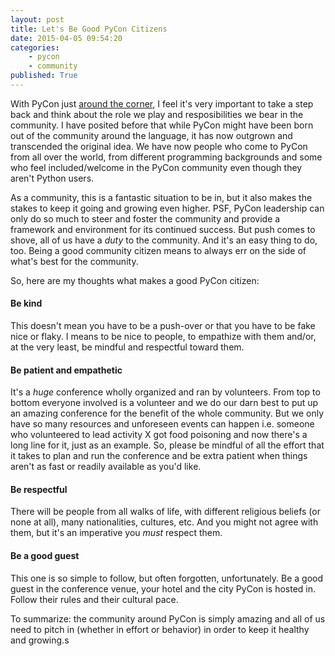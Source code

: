 ```yaml
---
layout: post
title: Let's Be Good PyCon Citizens
date: 2015-04-05 09:54:20
categories:
    - pycon
    - community
published: True
---
```

With PyCon just [around the corner](http://iipcy.ws), I feel it's very important to take a step back and think about the role we play and resposibilities we bear in the community. I have posited before that while PyCon might have been born out of the community around the language, it has now outgrown and transcended the original idea. We have now people who come to PyCon from all over the world, from different programming backgrounds and some who feel included/welcome in the PyCon community even though they aren't Python users.

<!-- more -->

As a community, this is a fantastic situation to be in, but it also makes the stakes to keep it going and growing even higher. PSF, PyCon leadership can only do so much to steer and foster the community and provide a framework and environment for its continued success. But push comes to shove, all of us have a _duty_ to the community. And it's an easy thing to do, too. Being a good community citizen means to always err on the side of what's best for the community.

So, here are my thoughts what makes a good PyCon citizen:

#### Be kind
This doesn't mean you have to be a push-over or that you have to be fake nice or flaky. I means to be nice to people, to empathize with them and/or, at the very least, be mindful and respectful toward them.

#### Be patient and empathetic
It's a *huge* conference wholly organized and ran by volunteers. From top to bottom everyone involved is a volunteer and we do our darn best to put up an amazing conference for the benefit of the whole community. But we only have so many resources and unforeseen events can happen i.e. someone who volunteered to lead activity X got food poisoning and now there's a long line for it, just as an example. So, please be mindful of all the effort that it takes to plan and run the conference and be extra patient when things aren't as fast or readily available as you'd like.

#### Be respectful
There will be people from all walks of life, with different religious beliefs (or none at all), many nationalities, cultures, etc. And you might not agree with them, but it's an imperative you _must_ respect them.

#### Be a good guest
This one is so simple to follow, but often forgotten, unfortunately. Be a good guest in the conference venue, your hotel and the city PyCon is hosted in. Follow their rules and their cultural pace.


To summarize: the community around PyCon is simply amazing and all of us need to pitch in (whether in effort or behavior) in order to keep it healthy and growing.s